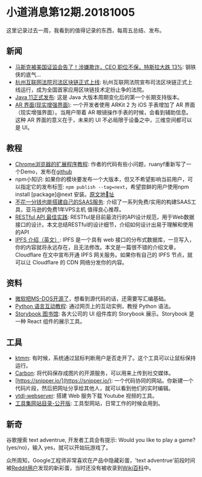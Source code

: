 # 小道消息第12期.20181005

这里记录过去一周，我看到的值得记录的东西，每周五总结、发布。

## 新闻

* [马斯克被美国证监会告了！涉嫌欺诈，CEO 职位不保，特斯拉大跌 13%](https://www.ifanr.com/1107900): 钢铁侠的底气...
* [杭州互联网法院司法区块链正式上线](https://time.geekbang.org/column/article/40671): 杭州互联网法院宣布司法区块链正式上线运行，成为全国首家应用区块链技术定纷止争的法院。
* [Java 11正式发布](https://time.geekbang.org/column/article/40673): 这是 Java 大版本周期变化后的第一个长期支持版本。
* [AR 界面(现实增强界面)](https://medium.com/@nathangitter/what-i-learned-making-five-arkit-prototypes-7a30c0cd3956): 一个开发者使用 ARKit 2 为 iOS 手表增加了 AR 界面（现实增强界面）。当用户带着 AR 眼镜操作手表的时候，会看到辅助信息。这种 AR 界面的意义在于，未来的 UI 不必局限于设备之中，三维空间都可以是 UI。

## 教程

* [Chrome浏览器的扩展程序教程](https://www.thepolyglotdeveloper.com/2018/09/creating-basic-chrome-extension/): 作者的代码有些小问题，ruanyf重新写了一个Demo，发布在[github](https://github.com/ruanyf/chrome-extension-demo)
* npm小知识: 如果你的模块要发布一个大版本，但又不希望影响当前用户，可以指定它的发布标签: `npm publish --tag=next`，希望尝鲜的用户使用npm install [package]@next 安装。[原文地址](https://blog.greenkeeper.io/one-simple-trick-for-javascript-package-maintainers-to-avoid-breaking-their-user-s-software-and-to-6edf06dc5617)
* [不花一分钱也能搭建自己的SAAS服务](https://hackernoon.com/how-to-build-a-saas-with-0-fed2341078c8): 介绍了一系列免费/实用的构建SAAS工具，亚马逊的免费1年VPS主机 值得良心推荐。
* [RESTful API 最佳实践](http://www.ruanyifeng.com/blog/2018/10/restful-api-best-practices.html): RESTful是目前最流行的API设计规范，用于Web数据接口的设计。本文总结RESTful的设计细节，介绍如何设计出易于理解和使用的API
* [IPFS 介绍（英文）](https://blog.cloudflare.com/distributed-web-gateway/): IPFS 是一个具有 web 接口的分布式数据库，一旦写入，你的内容就将永远存在，且无法修改。本文是一篇很不错的介绍文章， Cloudflare 在文中宣布开通 IPFS 网关服务。如果你有自己的 IPFS 节点，就可以让 Cloudflare 的 CDN 网络分发你的内容。

## 资料

* [微软把MS-DOS开源了](https://github.com/Microsoft/MS-DOS)，想看到源代码的话，还需要写汇编基础。
* [Python 语言互动教程](http://projectpython.net/chapter00/): 通过网页上的互动实例，教授 Python 语法。
* [Storybook 图书馆](https://storybook.js.org/examples/): 各大公司的 UI 组件库的 Storybook 展示。Storybook 是一种 React 组件的展示工具。

## 工具

* [ktmm](https://github.com/ao/ktmm): 有时候，系统通过鼠标判断用户是否走开了。这个工具可以让鼠标保持运行。
* [Carbon](https://carbon.now.sh/): 将代码保存成图片的开源服务，可以用来上传到社交媒体。
* [https://snipper.io/](https://snipper.io/): 一个代码协同的网站。你新建一个代码片段，然后把网址分享给其他人，就可以看到他们的实时编辑。
* [ytdl-webserver](https://github.com/Algram/ytdl-webserver): 搭建 Web 服务下载 Youtube 视频的工具。
* [工具集网站目录-公开版](https://mubu.com/doc/1f1ZuPm4lc): 工具型网站，日常工作的时候会用到。

## 新奇

谷歌搜索 text adventrue, 开发者工具会有提示: Would you like to play a game? (yes/no)，输入 yes，就可以开始玩游戏了。

众所周知，Google工程师非常喜欢在产品中隐藏彩蛋，'text adventrue'前段时间被[Reddit用户](https://www.reddit.com/r/google/comments/9h6vkb/found_a_crazy_easter_egg/)发现的新彩蛋，当时还没有被收录到[Wiki百科](https://en.m.wikipedia.org/wiki/List_of_Google_Easter_eggs)中。

